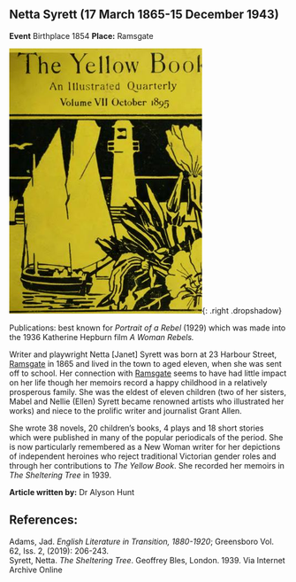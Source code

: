 ## Netta Syrett  (17 March 1865-15 December 1943)
**Event** Birthplace 1854
**Place:** Ramsgate

![The_Yellow_Book/ Wikimedia Commons](images/page1-349px-The_Yellow_Book_-_07.djvu.jpg){: .right .dropshadow}


Publications: best known for _Portrait of a Rebel_ (1929) which was made into the 1936 Katherine Hepburn film _A Woman Rebels._

Writer and playwright Netta [Janet] Syrett was born at 23 Harbour Street, [Ramsgate](/dickens/19c-ramsgate) in 1865 and  lived in the town to aged eleven, when she was sent off to school. Her connection with [Ramsgate](/dickens/19c-ramsgate) seems to have had little impact on her life though her memoirs record a happy childhood in a relatively prosperous family. She was the eldest of eleven children (two of her sisters, Mabel and Nellie (Ellen) Syrett became renowned artists who illustrated her works) and niece to the prolific writer and journalist Grant Allen.

She wrote 38 novels, 20 children’s books, 4 plays and 18 short stories which were published in many of the popular periodicals of the period. She is now particularly remembered as a New Woman writer for her depictions of independent heroines who reject traditional Victorian gender roles and through her contributions to _The Yellow Book_. She recorded her memoirs in _The Sheltering Tree_ in 1939.

**Article written by:** Dr Alyson Hunt

## References: 
Adams, Jad. _English Literature in Transition, 1880-1920_; Greensboro Vol. 62, Iss. 2,  (2019): 206-243.   
Syrett, Netta. _The Sheltering Tree_. Geoffrey Bles, London. 1939. Via Internet Archive Online

